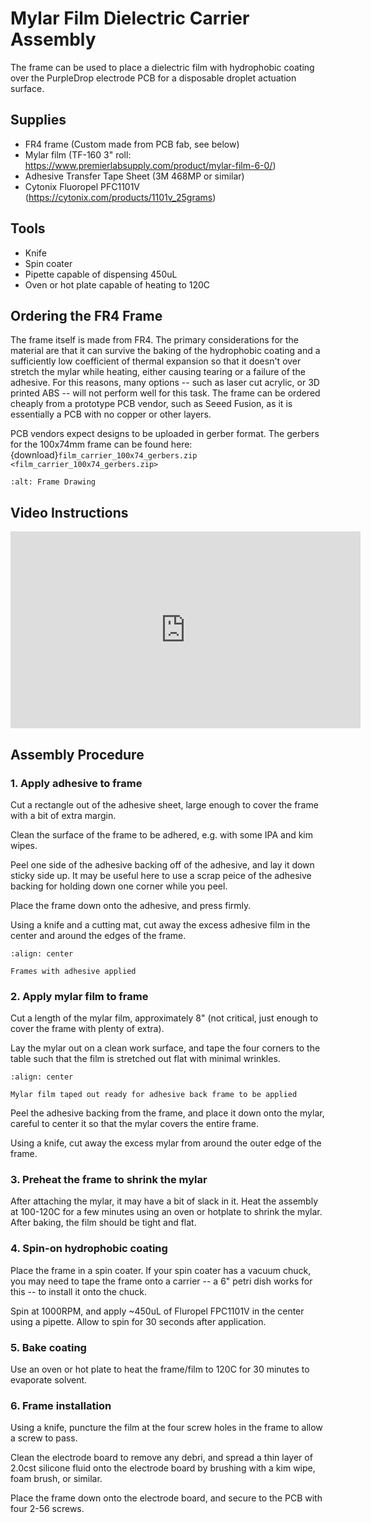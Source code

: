 # Mylar Film Dielectric Carrier Assembly

The frame can be used to place a dielectric film with hydrophobic coating over the PurpleDrop electrode PCB for a disposable droplet actuation surface. 

## Supplies

- FR4 frame (Custom made from PCB fab, see below)
- Mylar film (TF-160 3" roll: <https://www.premierlabsupply.com/product/mylar-film-6-0/>)
- Adhesive Transfer Tape Sheet (3M 468MP or similar)
- Cytonix Fluoropel PFC1101V (<https://cytonix.com/products/1101v_25grams>)

## Tools

- Knife
- Spin coater
- Pipette capable of dispensing 450uL
- Oven or hot plate capable of heating to 120C

## Ordering the FR4 Frame

The frame itself is made from FR4. The primary considerations for the material are that it can survive the baking of the hydrophobic coating and a sufficiently low coefficient of thermal expansion so that it doesn't over stretch the mylar while heating, either causing tearing or a failure of the adhesive. For this reasons, many options -- such as laser cut acrylic, or 3D printed ABS -- will not perform well for this task. The frame can be ordered cheaply from a prototype PCB vendor, such as Seeed Fusion, as it is essentially a PCB with no copper or other layers.

PCB vendors expect designs to be uploaded in gerber format. The gerbers for the 100x74mm frame can be found here: {download}`film_carrier_100x74_gerbers.zip <film_carrier_100x74_gerbers.zip>`


```{image} 0ea7e09a095846c18495899adeceadc4.png
:alt: Frame Drawing
```

## Video Instructions

<iframe width="560" height="315" src="https://www.youtube.com/embed/S2PGfxDVaFA" title="YouTube video player" frameborder="0" allow="accelerometer; autoplay; clipboard-write; encrypted-media; gyroscope; picture-in-picture" allowfullscreen></iframe>

## Assembly Procedure

### 1. Apply adhesive to frame

Cut a rectangle out of the adhesive sheet, large enough to cover the frame with a bit of extra margin. 

Clean the surface of the frame to be adhered, e.g. with some IPA and kim wipes. 

Peel one side of the adhesive backing off of the adhesive, and lay it down sticky side up. It may be useful here to use a scrap peice of the adhesive backing for holding down one corner while you peel. 

Place the frame down onto the adhesive, and press firmly. 

Using a knife and a cutting mat, cut away the excess adhesive film in the center and around the edges of the frame. 

```{figure} 8ed02e3365f6429dade6bf92c107193d.png
:align: center

Frames with adhesive applied
```

### 2. Apply mylar film to frame

Cut a length of the mylar film, approximately 8" (not critical, just enough to cover the frame with plenty of extra). 

Lay the mylar out on a clean work surface, and tape the four corners to the table such that the film is stretched out flat with minimal wrinkles. 

```{figure} 0ebac0101cc240039d1f5cf56b837046.png
:align: center

Mylar film taped out ready for adhesive back frame to be applied
```

Peel the adhesive backing from the frame, and place it down onto the mylar, careful to center it so that the mylar covers the entire frame. 

Using a knife, cut away the excess mylar from around the outer edge of the frame. 

### 3. Preheat the frame to shrink the mylar

After attaching the mylar, it may have a bit of slack in it. Heat the assembly at 100-120C for a few minutes using an oven or hotplate to shrink the mylar. After baking, the film should be tight and flat. 

### 4. Spin-on hydrophobic coating

Place the frame in a spin coater. If your spin coater has a vacuum chuck, you may need to tape the frame onto a carrier -- a 6" petri dish works for this -- to install it onto the chuck. 

Spin at 1000RPM, and apply ~450uL of Fluropel FPC1101V in the center using a pipette. Allow to spin for 30 seconds after application. 

### 5. Bake coating

Use an oven or hot plate to heat the frame/film to 120C for 30 minutes to evaporate solvent. 

### 6. Frame installation

Using a knife, puncture the film at the four screw holes in the frame to allow a screw to pass. 

Clean the electrode board to remove any debri, and spread a thin layer of 2.0cst silicone fluid onto the electrode board by brushing with a kim wipe, foam brush, or similar. 

Place the frame down onto the electrode board, and secure to the PCB with four 2-56 screws.
